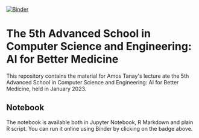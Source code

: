 [![Binder](https://mybinder.org/badge_logo.svg)](https://mybinder.org/v2/gh/tanaylab/IIAS2023/HEAD?labpath=naryn.ipynb)

# The 5th Advanced School in Computer Science and Engineering: AI for Better Medicine

This repository contains the material for Amos Tanay's lecture ate the 5th Advanced School in Computer Science and Engineering: AI for Better Medicine, held in January 2023.

## Notebook

The notebook is available both in Jupyter Notebook, R Markdown and plain R script. You can run it online using Binder by clicking on the badge above.